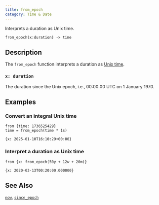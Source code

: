 ```yaml
---
title: from_epoch
category: Time & Date
---
```


Interprets a duration as Unix time.

```tql
from_epoch(x:duration) -> time
```

## Description

The `from_epoch` function interprets a duration as [Unix
time](https://en.wikipedia.org/wiki/Unix_time).

### `x: duration`

The duration since the Unix epoch, i.e., 00:00:00 UTC on 1 January 1970.

## Examples

### Convert an integral Unix time

```tql
from {time: 1736525429}
time = from_epoch(time * 1s)
```

```tql
{x: 2025-01-10T16:10:29+00:00}
```

### Interpret a duration as Unix time

```tql
from {x: from_epoch(50y + 12w + 20m)}
```

```tql
{x: 2020-03-13T00:20:00.000000}
```

## See Also

[`now`](/reference/functions/now),
[`since_epoch`](/reference/functions/since_epoch)
